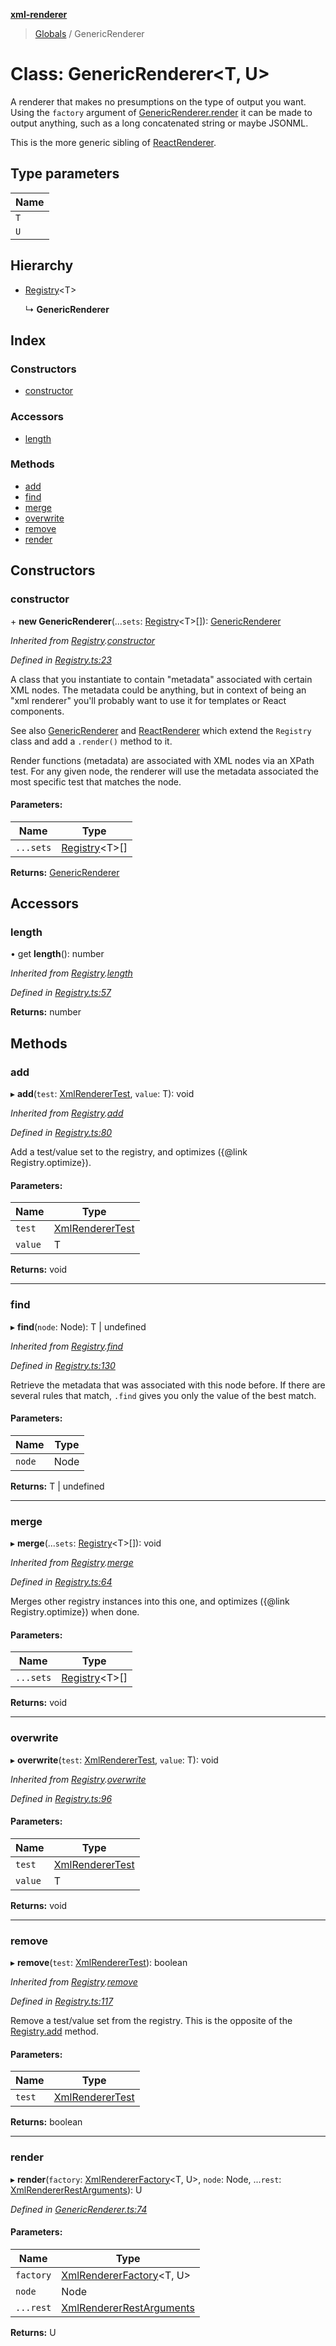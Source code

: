 **[xml-renderer](../README.md)**

> [Globals](../README.md) / GenericRenderer

# Class: GenericRenderer<T, U\>

A renderer that makes no presumptions on the type of output you want. Using the `factory` argument of [GenericRenderer.render](genericrenderer.md#render) it can be made to output anything, such as a long concatenated string or maybe JSONML.

This is the more generic sibling of [ReactRenderer](reactrenderer.md).

## Type parameters

Name |
------ |
`T` |
`U` |

## Hierarchy

* [Registry](registry.md)<T\>

  ↳ **GenericRenderer**

## Index

### Constructors

* [constructor](genericrenderer.md#constructor)

### Accessors

* [length](genericrenderer.md#length)

### Methods

* [add](genericrenderer.md#add)
* [find](genericrenderer.md#find)
* [merge](genericrenderer.md#merge)
* [overwrite](genericrenderer.md#overwrite)
* [remove](genericrenderer.md#remove)
* [render](genericrenderer.md#render)

## Constructors

### constructor

\+ **new GenericRenderer**(...`sets`: [Registry](registry.md)<T\>[]): [GenericRenderer](genericrenderer.md)

*Inherited from [Registry](registry.md).[constructor](registry.md#constructor)*

*Defined in [Registry.ts:23](https://github.com/wvbe/xml-renderer/blob/f63e4b6/src/Registry.ts#L23)*

A class that you instantiate to contain "metadata" associated with certain XML nodes. The metadata could be anything,
but in context of being an "xml renderer" you'll probably want to use it for templates or React components.

See also [GenericRenderer](genericrenderer.md) and [ReactRenderer](reactrenderer.md) which extend the `Registry` class and add a `.render()`
method to it.

Render functions (metadata) are associated with XML nodes via an XPath test. For any given node, the renderer will
use the metadata associated the most specific test that matches the node.

#### Parameters:

Name | Type |
------ | ------ |
`...sets` | [Registry](registry.md)<T\>[] |

**Returns:** [GenericRenderer](genericrenderer.md)

## Accessors

### length

• get **length**(): number

*Inherited from [Registry](registry.md).[length](registry.md#length)*

*Defined in [Registry.ts:57](https://github.com/wvbe/xml-renderer/blob/f63e4b6/src/Registry.ts#L57)*

**Returns:** number

## Methods

### add

▸ **add**(`test`: [XmlRendererTest](../README.md#xmlrenderertest), `value`: T): void

*Inherited from [Registry](registry.md).[add](registry.md#add)*

*Defined in [Registry.ts:80](https://github.com/wvbe/xml-renderer/blob/f63e4b6/src/Registry.ts#L80)*

Add a test/value set to the registry, and optimizes ({@link Registry.optimize}).

#### Parameters:

Name | Type |
------ | ------ |
`test` | [XmlRendererTest](../README.md#xmlrenderertest) |
`value` | T |

**Returns:** void

___

### find

▸ **find**(`node`: Node): T \| undefined

*Inherited from [Registry](registry.md).[find](registry.md#find)*

*Defined in [Registry.ts:130](https://github.com/wvbe/xml-renderer/blob/f63e4b6/src/Registry.ts#L130)*

Retrieve the metadata that was associated with this node before. If there are several rules that match, `.find`
gives you only the value of the best match.

#### Parameters:

Name | Type |
------ | ------ |
`node` | Node |

**Returns:** T \| undefined

___

### merge

▸ **merge**(...`sets`: [Registry](registry.md)<T\>[]): void

*Inherited from [Registry](registry.md).[merge](registry.md#merge)*

*Defined in [Registry.ts:64](https://github.com/wvbe/xml-renderer/blob/f63e4b6/src/Registry.ts#L64)*

Merges other registry instances into this one, and optimizes ({@link Registry.optimize}) when done.

#### Parameters:

Name | Type |
------ | ------ |
`...sets` | [Registry](registry.md)<T\>[] |

**Returns:** void

___

### overwrite

▸ **overwrite**(`test`: [XmlRendererTest](../README.md#xmlrenderertest), `value`: T): void

*Inherited from [Registry](registry.md).[overwrite](registry.md#overwrite)*

*Defined in [Registry.ts:96](https://github.com/wvbe/xml-renderer/blob/f63e4b6/src/Registry.ts#L96)*

#### Parameters:

Name | Type |
------ | ------ |
`test` | [XmlRendererTest](../README.md#xmlrenderertest) |
`value` | T |

**Returns:** void

___

### remove

▸ **remove**(`test`: [XmlRendererTest](../README.md#xmlrenderertest)): boolean

*Inherited from [Registry](registry.md).[remove](registry.md#remove)*

*Defined in [Registry.ts:117](https://github.com/wvbe/xml-renderer/blob/f63e4b6/src/Registry.ts#L117)*

Remove a test/value set from the registry. This is the opposite of the [Registry.add](registry.md#add) method.

#### Parameters:

Name | Type |
------ | ------ |
`test` | [XmlRendererTest](../README.md#xmlrenderertest) |

**Returns:** boolean

___

### render

▸ **render**(`factory`: [XmlRendererFactory](../README.md#xmlrendererfactory)<T, U\>, `node`: Node, ...`rest`: [XmlRendererRestArguments](../README.md#xmlrendererrestarguments)): U

*Defined in [GenericRenderer.ts:74](https://github.com/wvbe/xml-renderer/blob/f63e4b6/src/GenericRenderer.ts#L74)*

#### Parameters:

Name | Type |
------ | ------ |
`factory` | [XmlRendererFactory](../README.md#xmlrendererfactory)<T, U\> |
`node` | Node |
`...rest` | [XmlRendererRestArguments](../README.md#xmlrendererrestarguments) |

**Returns:** U
